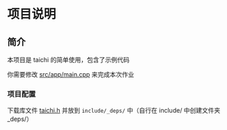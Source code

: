 # 项目说明

## 简介

本项目是 taichi 的简单使用，包含了示例代码

你需要修改 [src/app/main.cpp](src/app/main.cpp) 来完成本次作业

### 项目配置

下载库文件 [taichi.h](https://cdn.jsdelivr.net/gh/Ubpa/USTC_CG_Data@master/Homeworks/07_SimulationTaichi/mls_mpm88/taichi.h) 并放到 `include/_deps/` 中（自行在 include/ 中创建文件夹 _deps/）

